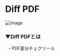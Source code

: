 # Diff PDF
![image](https://user-images.githubusercontent.com/81621944/209678785-44bf4148-a222-4a5f-b812-f26236365e15.png)


### ▼Diff PDFとは<br>
&ensp;・PDF差分チェクツール<br>
<br>
